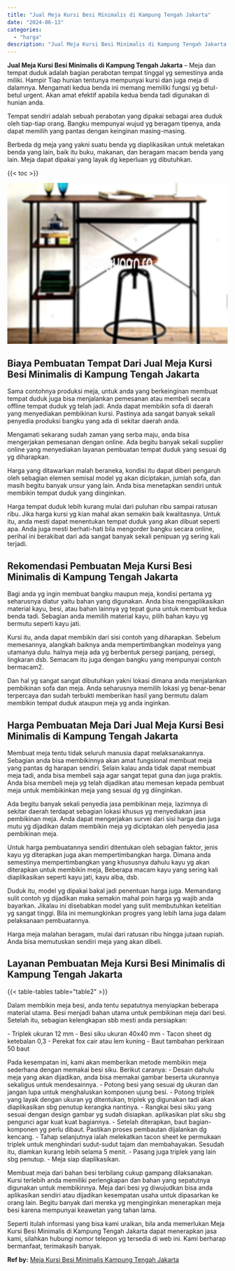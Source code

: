 ```yaml
---
title: "Jual Meja Kursi Besi Minimalis di Kampung Tengah Jakarta"
date: "2024-06-13"
categories: 
  - "harga"
description: "Jual Meja Kursi Besi Minimalis di Kampung Tengah Jakarta. Seperti itulah informasi yang bisa kami uraikan, bila anda memerlukan Meja Kursi Besi Minimalis di..."
---
```


**Jual Meja Kursi Besi Minimalis di Kampung Tengah Jakarta** – Meja dan tempat duduk adalah bagian perabotan tempat tinggal yg semestinya anda miliki. Hampir Tiap hunian tentunya mempunyai kursi dan juga meja di dalamnya. Mengamati kedua benda ini memang memiliki fungsi yg betul-betul urgent. Akan amat efektif apabila kedua benda tadi digunakan di hunian anda.

Tempat sendiri adalah sebuah perabotan yang dipakai sebagai area duduk oleh tiap-tiap orang. Bangku mempunyai wujud yg beragam tipenya, anda dapat memilih yang pantas dengan keinginan masing-masing.

Berbeda dg meja yang yakni suatu benda yg diaplikasikan untuk meletakan benda yang lain, baik itu buku, makanan, dan beragam macam benda yang lain. Meja dapat dipakai yang layak dg keperluan yg dibutuhkan.

{{< toc >}}

![Jual Meja Kursi Besi Minimalis di Kampung Tengah Jakarta](/images/jual-meja-besi-murah24.png)

## Biaya Pembuatan Tempat Dari Jual Meja Kursi Besi Minimalis di Kampung Tengah Jakarta

Sama contohnya produksi meja, untuk anda yang berkeinginan membuat tempat duduk juga bisa menjalankan pemesanan atau membeli secara offline tempat duduk yg telah jadi. Anda dapat membikin sofa di daerah yang menyediakan pembikinan kursi. Pastinya ada sangat banyak sekali penyedia produksi bangku yang ada di sekitar daerah anda.

Mengamati sekarang sudah zaman yang serba maju, anda bisa mengerjakan pemesanan dengan online. Ada begitu banyak sekali supplier online yang menyediakan layanan pembuatan tempat duduk yang sesuai dg yg diharapkan.

Harga yang ditawarkan malah beraneka, kondisi itu dapat diberi pengaruh oleh sebagian elemen semisal model yg akan diciptakan, jumlah sofa, dan masih begitu banyak unsur yang lain. Anda bisa menetapkan sendiri untuk membikin tempat duduk yang diinginkan.

Harga tempat duduk lebih kurang mulai dari puluhan ribu sampai ratusan ribu. Jika harga kursi yg kian mahal akan semakin baik kwalitasnya. Untuk itu, anda mesti dapat menentukan tempat duduk yang akan dibuat seperti apa. Anda juga mesti berhati-hati bila mengorder bangku secara online, perihal ini berakibat dari ada sangat banyak sekali penipuan yg sering kali terjadi.

## Rekomendasi Pembuatan Meja Kursi Besi Minimalis di Kampung Tengah Jakarta

Bagi anda yg ingin membuat bangku maupun meja, kondisi pertama yg seharusnya diatur yaitu bahan yang digunakan. Anda bisa mengaplikasikan material kayu, besi, atau bahan lainnya yg tepat guna untuk membuat kedua benda tadi. Sebagian anda memilih material kayu, pilih bahan kayu yg bermutu seperti kayu jati.

Kursi itu, anda dapat membikin dari sisi contoh yang diharapkan. Sebelum memesannya, alangkah baiknya anda mempertimbangkan modelnya yang utamanya dulu. halnya meja ada yg berbentuk persegi panjang, persegi, lingkaran dsb. Semacam itu juga dengan bangku yang mempunyai contoh bermacam2.

Dan hal yg sangat sangat dibutuhkan yakni lokasi dimana anda menjalankan pembikinan sofa dan meja. Anda seharusnya memilih lokasi yg benar-benar terpercaya dan sudah terbukti memberikan hasil yang bermutu dalam membikin tempat duduk ataupun meja yg anda inginkan.

## Harga Pembuatan Meja Dari Jual Meja Kursi Besi Minimalis di Kampung Tengah Jakarta

Membuat meja tentu tidak seluruh manusia dapat melaksanakannya. Sebagian anda bisa membikinnya akan amat fungsional membuat meja yang pantas dg harapan sendiri. Selain kalau anda tidak dapat membuat meja tadi, anda bisa membeli saja agar sangat tepat guna dan juga praktis. Anda bisa membeli meja yg telah dijadikan atau memesan kepada pembuat meja untuk membikinkan meja yang sesuai dg yg diinginkan.

Ada begitu banyak sekali penyedia jasa pembikinan meja, lazimnya di sekitar daerah terdapat sebagian lokasi khusus yg menyediakan jasa pembikinan meja. Anda dapat mengerjakan survei dari sisi harga dan juga mutu yg dijadikan dalam membikin meja yg diciptakan oleh penyedia jasa pembikinan meja.

Untuk harga pembuatannya sendiri ditentukan oleh sebagian faktor, jenis kayu yg diterapkan juga akan mempertimbangkan harga. Dimana anda semestinya mempertimbangkan yang khususnya dahulu kayu yg akan diterapkan untuk membikin meja, Beberapa macam kayu yang sering kali diaplikasikan seperti kayu jati, kayu alba, dsb.

Duduk itu, model yg dipakai bakal jadi penentuan harga juga. Memandang sulit contoh yg dijadikan maka semakin mahal poin harga yg wajib anda bayarkan. Jikalau ini disebabkan model yang sulit membutuhkan ketelitian yg sangat tinggi. Bila ini memungkinkan progres yang lebih lama juga dalam pelaksanaan pembuatannya.

Harga meja malahan beragam, mulai dari ratusan ribu hingga jutaan rupiah. Anda bisa memutuskan sendiri meja yang akan dibeli.

## Layanan Pembuatan Meja Kursi Besi Minimalis di Kampung Tengah Jakarta

{{< table-tables table="table2" >}}

Dalam membikin meja besi, anda tentu sepatutnya menyiapkan beberapa material utama. Besi menjadi bahan utama untuk pembikinan meja dari besi. Setelah itu, sebagian kelengkapan sbb mesti anda persiapkan:

\- Triplek ukuran 12 mm - Besi siku ukuran 40x40 mm - Tacon sheet dg ketebalan 0,3 - Perekat fox cair atau lem kuning - Baut tambahan perkiraan 50 baut

Pada kesempatan ini, kami akan memberikan metode membikin meja sederhana dengan memakai besi siku. Berikut caranya: - Desain dahulu meja yang akan dijadikan, anda bisa memakai gambar beserta ukurannya sekaligus untuk mendesainnya. - Potong besi yang sesuai dg ukuran dan jangan lupa untuk menghaluskan komponen ujung besi. - Potong triplek yang layak dengan ukuran yg ditentukan, triplek yg digunakan tadi akan diaplikasikan sbg penutup kerangka nantinya. - Rangkai besi siku yang sesuai dengan design gambar yg sudah disiapkan. aplikasikan plat siku sbg pengunci agar kuat kuat bagiannya. - Setelah diterapkan, baut bagian-komponen yg perlu dibaut. Pastikan proses pembautan dijalankan dg kencang. - Tahap selanjutnya ialah melekatkan tacon sheet ke permukaan triplek untuk menghindari sudut-sudut tajam dan membahayakan. Sesudah itu, diamkan kurang lebih selama 5 menit. - Pasang juga triplek yang lain sbg penutup. - Meja siap diaplikasikan.

Membuat meja dari bahan besi terbilang cukup gampang dilaksanakan. Kursi terlebih anda memiliki perlengkapan dan bahan yang sepatutnya digunakan untuk membikinnya. Meja dari besi yg diwujudkan bisa anda aplikasikan sendiri atau dijadikan kesempatan usaha untuk dipasarkan ke orang lain. Begitu banyak dari mereka yg menginginkan menerapkan meja besi karena mempunyai keawetan yang tahan lama.

Seperti itulah informasi yang bisa kami uraikan, bila anda memerlukan Meja Kursi Besi Minimalis di Kampung Tengah Jakarta dapat menerapkan jasa kami, silahkan hubungi nomor telepon yg tersedia di web ini. Kami berharap bermanfaat, terimakasih banyak.

**Ref by:** [Meja Kursi Besi Minimalis Kampung Tengah Jakarta](https://id.wikipedia.org/wiki/Meja)
